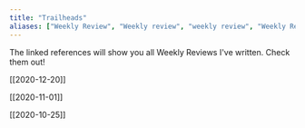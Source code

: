 ```yaml
---
title: "Trailheads"
aliases: ["Weekly Review", "Weekly review", "weekly review", "Weekly Reviews", "weekly reviews"]
---
```


The linked references will show you all Weekly Reviews I've written. Check them out! 

[[2020-12-20]]

[[2020-11-01]]

[[2020-10-25]]